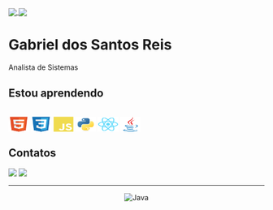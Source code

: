 <div style="display: inline_block"><br>
  <a href="https://github.com/gaelsreis/">
    <img height=180em align="center" src="https://github-readme-stats.vercel.app/api?username=gaelsreis&show_icons=true&rank_icon=github&hide_border=true&hide_title=true" />
  </a>

  <a href="https://github.com/gaelsreis/">
    <img height=180em align="center" src="https://github-readme-stats.vercel.app/api/top-langs?username=gaelsreis&layout=compact&langs_count=8&hide_border=true&hide_title=true" />
  </a>
</div>

# Gabriel dos Santos Reis
Analista de Sistemas

## Estou aprendendo

<div style="display: inline_block"><br>
  <img align="center" alt="HTML" height="30" width="40" src="https://raw.githubusercontent.com/devicons/devicon/master/icons/html5/html5-original.svg">
  <img align="center" alt="CSS" height="30" width="40" src="https://raw.githubusercontent.com/devicons/devicon/master/icons/css3/css3-original.svg">
  <img align="center" alt="Js" height="30" width="40" src="https://raw.githubusercontent.com/devicons/devicon/master/icons/javascript/javascript-plain.svg">
  <img align="center" alt="Python" height="30" width="40" src="https://raw.githubusercontent.com/devicons/devicon/master/icons/python/python-original.svg">
  <img align="center" alt="React" height="30" width="40" src="https://raw.githubusercontent.com/devicons/devicon/master/icons/react/react-original.svg">
  <img align="center" alt="Java" height="30" width="40" src="https://raw.githubusercontent.com/devicons/devicon/master/icons/java/java-original.svg">
</div>

## Contatos

<div>
  <a href="https://t.me/Gaelsreis" target="_blank"><img src="https://img.shields.io/badge/Telegram-2CA5E0?style=for-the-badge&logo=telegram&logoColor=white"></a>
  <a href="https://www.youtube.com/@gaelsreis/featured" target="_blank"><img src="https://img.shields.io/badge/YouTube-FF0000?style=for-the-badge&logo=youtube&logoColor=white"></a>
</div>

---

<div style="text-align: center">
  <img align="center" alt="Java" src="https://komarev.com/ghpvc/?username=gaelsreis&label=Visitas&style=flat&color=blue">
</div>
